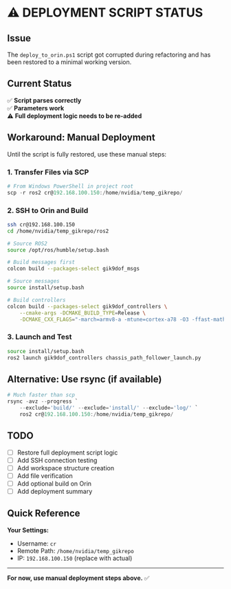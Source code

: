 # ⚠️ DEPLOYMENT SCRIPT STATUS

## Issue
The `deploy_to_orin.ps1` script got corrupted during refactoring and has been restored to a minimal working version.

## Current Status
✅ **Script parses correctly**  
✅ **Parameters work**  
⚠️ **Full deployment logic needs to be re-added**

## Workaround: Manual Deployment

Until the script is fully restored, use these manual steps:

### 1. Transfer Files via SCP

```powershell
# From Windows PowerShell in project root
scp -r ros2 cr@192.168.100.150:/home/nvidia/temp_gikrepo/
```

### 2. SSH to Orin and Build

```bash
ssh cr@192.168.100.150
cd /home/nvidia/temp_gikrepo/ros2

# Source ROS2
source /opt/ros/humble/setup.bash

# Build messages first
colcon build --packages-select gik9dof_msgs

# Source messages
source install/setup.bash

# Build controllers
colcon build --packages-select gik9dof_controllers \
    --cmake-args -DCMAKE_BUILD_TYPE=Release \
    -DCMAKE_CXX_FLAGS="-march=armv8-a -mtune=cortex-a78 -O3 -ffast-math"
```

### 3. Launch and Test

```bash
source install/setup.bash
ros2 launch gik9dof_controllers chassis_path_follower_launch.py
```

## Alternative: Use rsync (if available)

```powershell
# Much faster than scp
rsync -avz --progress `
    --exclude='build/' --exclude='install/' --exclude='log/' `
    ros2 cr@192.168.100.150:/home/nvidia/temp_gikrepo/
```

## TODO
- [ ] Restore full deployment script logic
- [ ] Add SSH connection testing
- [ ] Add workspace structure creation
- [ ] Add file verification
- [ ] Add optional build on Orin
- [ ] Add deployment summary

## Quick Reference

**Your Settings:**
- Username: `cr`
- Remote Path: `/home/nvidia/temp_gikrepo`
- IP: `192.168.100.150` (replace with actual)

---

**For now, use manual deployment steps above.** ✅
